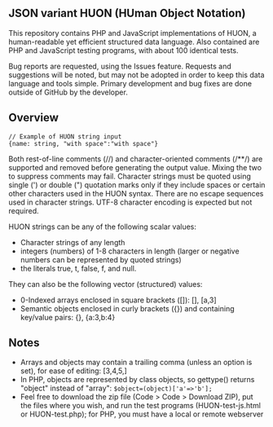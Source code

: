 ## JSON variant HUON (HUman Object Notation)

This repository contains PHP and JavaScript implementations of HUON, a human-readable yet efficient structured data language. Also contained are PHP and JavaScript testing programs, with about 100 identical tests.

Bug reports are requested, using the Issues feature. Requests and suggestions will be noted, but may not be adopted in order to keep this data language and tools simple. Primary development and bug fixes are done outside of GitHub by the developer.

## Overview
```
// Example of HUON string input
{name: string, "with space":"with space"}
```
Both rest-of-line comments (//) and character-oriented comments (/*\*/) are supported and removed before generating the output value. Mixing the two to suppress comments may fail. Character strings must be quoted using single (') or double (") quotation marks only if they include spaces or certain other characters used in the HUON syntax. There are no escape sequences used in character strings. UTF-8 character encoding is expected but not required.

HUON strings can be any of the following scalar values:

- Character strings of any length
- integers (numbers) of 1-8 characters in length (larger or negative numbers can be represented by quoted strings)
- the literals true, t, false, f, and null.

They can also be the following vector (structured) values:

- 0-Indexed arrays enclosed in square brackets ([]): [], [a,3]
- Semantic objects enclosed in curly brackets ({}) and containing key/value pairs: {}, {a:3,b:4}

## Notes

- Arrays and objects may contain a trailing comma (unless an option is set), for ease of editing: [3,4,5,]
- In PHP, objects are represented by class objects, so gettype() returns "object" instead of "array": `$object=(object)['a'=>'b'];`
- Feel free to download the zip file (Code > Code > Download ZIP), put the files where you wish, and run the test programs (HUON-test-js.html or HUON-test.php); for PHP, you must have a local or remote webserver

